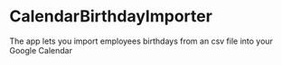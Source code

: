 CalendarBirthdayImporter
========================

The app lets you import employees birthdays from an csv file into your Google Calendar
